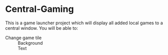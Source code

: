 # Central-Gaming
<p> 
  This is a game launcher project which will display all added local games to a central window. You will be able to: </br> 
  
<dl>
  <dt> Change game tile </dt>
    <dd> 
      Background <br>
      Text 
    </dd>
</dl>

</p> 
